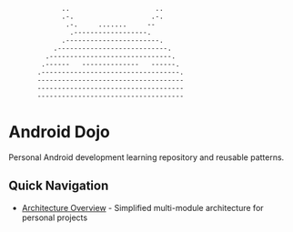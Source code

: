                  ..                     ..
                 .-.                   .-.
                  .-.     .......     --
                   .------------------.
                 .-----------------------.
               .---------------------------.
             .------------------------------.
            .------   --------------   ------.
           .----------------------------------.
           ------------------------------------
           ------------------------------------
           ------------------------------------

# Android Dojo

Personal Android development learning repository and reusable patterns.

## Quick Navigation

- [Architecture Overview](ARCHITECTURE.md) - Simplified multi-module architecture for personal projects

